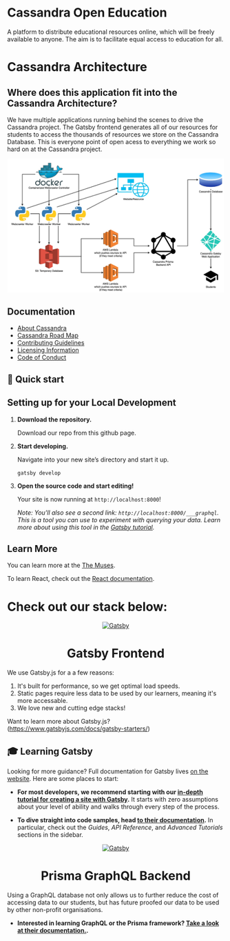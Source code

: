 # Cassandra Open Education

A platform to distribute educational resources online, which will be freely available to anyone. The aim is to facilitate equal access to education for all.

# Cassandra Architecture
## Where does this application fit into the Cassandra Architecture?
We have multiple applications running behind the scenes to drive the Cassandra project. The Gatsby frontend generates all of our resources for students to access the thousands of resources we store on the Cassandra Database. This is everyone point of open acess to everything we work so hard on at the Cassandra project.

![Cassandra Architecture](https://github.com/the-muses-ltd/Multithreaded-Webcrawler-Cassandra/blob/master/misc/Cassandra%20Architecture%20(2).jpg)

## Documentation

* [About Cassandra](https://the-muses.gitbook.io/cassandra/untitled/cassandra-open-education)
* [Cassandra Road Map](https://the-muses.gitbook.io/cassandra/untitled/cassandra-road-map)
* [Contributing Guidelines](https://the-muses.gitbook.io/cassandra/untitled/contribution-guidlines)
* [Licensing Information](https://the-muses.gitbook.io/cassandra/untitled/licensing-information)
* [Code of Conduct](https://)



## 🚀 Quick start

## Setting up for your Local Development

1.  **Download the repository.**

    Download our repo from this github page.

1.  **Start developing.**

    Navigate into your new site’s directory and start it up.

    ```shell
    gatsby develop
    ```

1.  **Open the source code and start editing!**

    Your site is now running at `http://localhost:8000`!

    _Note: You'll also see a second link: _`http://localhost:8000/___graphql`_. This is a tool you can use to experiment with querying your data. Learn more about using this tool in the [Gatsby tutorial](https://www.gatsbyjs.com/tutorial/part-five/#introducing-graphiql)._


## Learn More

You can learn more at the [The Muses](https://the-muses.org).

To learn React, check out the [React documentation](https://reactjs.org/).

# Check out our stack below:

<p align="center">
  <a href="https://www.gatsbyjs.com">
    <img alt="Gatsby" src="https://www.gatsbyjs.com/Gatsby-Monogram.svg" width="60" />
  </a>
</p>
<h1 align="center">
  Gatsby Frontend
</h1>

We use Gatsby.js for a a few reasons: 
1. It's built for performance, so we get optimal load speeds.
2. Static pages require less data to be used by our learners, meaning it's more accessable.
3. We love new and cutting edge stacks!

Want to learn more about Gatsby.js? 
(https://www.gatsbyjs.com/docs/gatsby-starters/)

## 🎓 Learning Gatsby

Looking for more guidance? Full documentation for Gatsby lives [on the website](https://www.gatsbyjs.com/). Here are some places to start:

- **For most developers, we recommend starting with our [in-depth tutorial for creating a site with Gatsby](https://www.gatsbyjs.com/tutorial/).** It starts with zero assumptions about your level of ability and walks through every step of the process.

- **To dive straight into code samples, head [to their documentation](https://www.gatsbyjs.com/docs/).** In particular, check out the _Guides_, _API Reference_, and _Advanced Tutorials_ sections in the sidebar.

<p align="center">
  <a href="https://www.prisma.io/">
    <img alt="Gatsby" src="https://avatars1.githubusercontent.com/u/22095009?s=400&v=4" width="60" />
  </a>
</p>
<h1 align="center">
  Prisma GraphQL Backend
</h1>

Using a GraphQL database not only allows us to further reduce the cost of accessing data to our students, but has future proofed our data to be used by other non-profit organisations.

- **Interested in learning GraphQL or the Prisma framework? [Take a look at their documentation.](https://www.prisma.io/docs/).** 